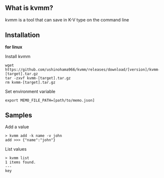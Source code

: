 ## What is kvmm?

kvmm is a tool that can save in K-V type on the command line

## Installation

**for linux**

Install kvmm

```
wget https://github.com/ushinohama966/kvmm/releases/download/[version]/kvmm-[target].tar.gz
tar -zxvf kvmm-[target].tar.gz
rm kvmm-[target].tar.gz
```

Set environment variable

```
export MEMO_FILE_PATH=[path/to/memo.json]
```

## Samples

Add a value

```
> kvmm add -k name -v john
add >>> {"name":"john"}
```

List values

```
> kvmm list
1 items found.
---
key
```
